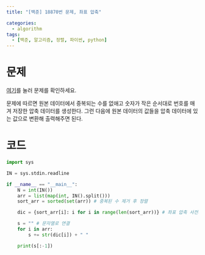 ```yaml
---
title: "[백준] 18870번 문제, 좌표 압축"

categories:
  - algorithm
tags:
  - [백준, 알고리즘, 정렬, 파이썬, python]
---
```


# 문제
[여기](https://www.acmicpc.net/problem/18870)를 눌러 문제를 확인하세요.

문제에 따르면 원본 데이터에서 중복되는 수를 없애고 숫자가 작은 순서대로 번호를 매겨 저장한 압축 데이터를 생성한다.
그런 다음에 원본 데이터의 값들을 압축 데이터에 있는 값으로 변환해 출력해주면 된다.
# 코드
```python
import sys

IN = sys.stdin.readline

if __name__ == "__main__":
    N = int(IN())
    arr = list(map(int, IN().split()))
    sort_arr = sorted(set(arr)) # 중복된 수 제거 후 정렬

    dic = {sort_arr[i]: i for i in range(len(sort_arr))} # 좌표 압축 사전화

    s = "" # 문자열로 연결
    for i in arr:
        s += str(dic[i]) + " "

    print(s[:-1])
```